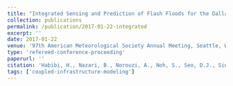 ```yaml
---
title: "Integrated Sensing and Prediction of Flash Floods for the Dallas—Fort Worth Metroplex (DFW)"
collection: publications
permalink: /publication/2017-01-22-integrated
excerpt: ''
date: 2017-01-22
venue: '97th American Meteorological Society Annual Meeting, Seattle, WA'
type: 'refereed-conference-proceeding'
paperurl: ''
citation: 'Habibi, H., Nazari, B., Norouzi, A., Noh, S., Seo, D.J., Sinha, S., Yu, X., <b>Bartos, M.</b>, Kerkez, B., Lakshman, L., Zink, M., Lyons, E., Philips, B.J., Jangyodsuk, P., & Gao, J. (2017). <i>Integrated Sensing and Prediction of Flash Floods for the Dallas—Fort Worth Metroplex (DFW)</i>. 97th American Meteorological Society Annual Meeting, Seattle, WA. [Oral Presentation]'
tags: ['coupled-infrastructure-modeling']
---
```

